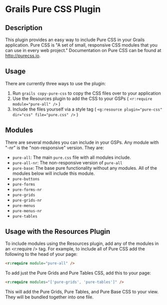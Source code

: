 # Grails Pure CSS Plugin

## Description

This plugin provides an easy way to include Pure CSS in your Grails application. Pure CSS is "A set of small, responsive CSS modules that you can use in every web project." Documentation on Pure CSS can be found at http://purecss.io.

## Usage

There are currently three ways to use the plugin:

1. Run `grails copy-pure-css` to copy the CSS files over to your application
2. Use the Resources plugin to add the CSS to your GSPs ( `<r:require module="pure-all" />` )
3. Include the files yourself via a style tag ( `<g:resource plugin="pure-css" dir="css" file="pure.css" />` )

## Modules

There are several modules you can include in your GSPs. Any module with "-nr" is the "non-responsive" version. They are:
* `pure-all`: The main `pure.css` file with all modules include.
* `pure-all-nr`: The non-responsive version of `pure-all`
* `pure-base`: The base pure functionality without any modules. All of the modules below will include this module.
* `pure-buttons`
* `pure-forms`
* `pure-forms-nr`
* `pure-grids`
* `pure-grids-nr`
* `pure-menus`
* `pure-menus-nr`
* `pure-tables`

## Usage with the Resources Plugin

To include modules using the Resources plugin, add any of the modules in an <r:require /> tag. For example, to include all of Pure CSS add the following to the head of your page:

```html
<r:require module="pure-all" />
```

To add just the Pure Grids and Pure Tables CSS, add this to your page:

```html
<r:require modules="['pure-grids', 'pure-tables']" />
```

This will add the Pure Grids, Pure Tables, and Pure Base CSS to your view. They will be bundled together into one file.